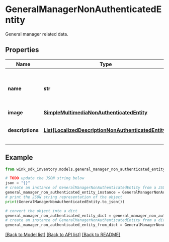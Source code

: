# GeneralManagerNonAuthenticatedEntity

General manager related data.

## Properties

Name | Type | Description | Notes
------------ | ------------- | ------------- | -------------
**name** | **str** | Name of GM currently managing the property. | 
**image** | [**SimpleMultimediaNonAuthenticatedEntity**](SimpleMultimediaNonAuthenticatedEntity.md) |  | [optional] 
**descriptions** | [**List[LocalizedDescriptionNonAuthenticatedEntity]**](LocalizedDescriptionNonAuthenticatedEntity.md) | Localized welcome message from GM. | [optional] 

## Example

```python
from wink_sdk_inventory.models.general_manager_non_authenticated_entity import GeneralManagerNonAuthenticatedEntity

# TODO update the JSON string below
json = "{}"
# create an instance of GeneralManagerNonAuthenticatedEntity from a JSON string
general_manager_non_authenticated_entity_instance = GeneralManagerNonAuthenticatedEntity.from_json(json)
# print the JSON string representation of the object
print(GeneralManagerNonAuthenticatedEntity.to_json())

# convert the object into a dict
general_manager_non_authenticated_entity_dict = general_manager_non_authenticated_entity_instance.to_dict()
# create an instance of GeneralManagerNonAuthenticatedEntity from a dict
general_manager_non_authenticated_entity_from_dict = GeneralManagerNonAuthenticatedEntity.from_dict(general_manager_non_authenticated_entity_dict)
```
[[Back to Model list]](../README.md#documentation-for-models) [[Back to API list]](../README.md#documentation-for-api-endpoints) [[Back to README]](../README.md)


